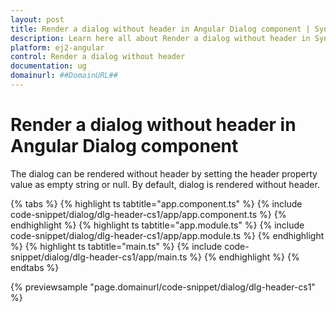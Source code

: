 ```yaml
---
layout: post
title: Render a dialog without header in Angular Dialog component | Syncfusion
description: Learn here all about Render a dialog without header in Syncfusion Angular Dialog component of Syncfusion Essential JS 2 and more.
platform: ej2-angular
control: Render a dialog without header 
documentation: ug
domainurl: ##DomainURL##
---
```


# Render a dialog without header in Angular Dialog component

The dialog can be rendered without header by setting the header property value as empty string or null.  By default, dialog is rendered without header.

{% tabs %}
{% highlight ts tabtitle="app.component.ts" %}
{% include code-snippet/dialog/dlg-header-cs1/app/app.component.ts %}
{% endhighlight %}
{% highlight ts tabtitle="app.module.ts" %}
{% include code-snippet/dialog/dlg-header-cs1/app/app.module.ts %}
{% endhighlight %}
{% highlight ts tabtitle="main.ts" %}
{% include code-snippet/dialog/dlg-header-cs1/app/main.ts %}
{% endhighlight %}
{% endtabs %}
  
{% previewsample "page.domainurl/code-snippet/dialog/dlg-header-cs1" %}
